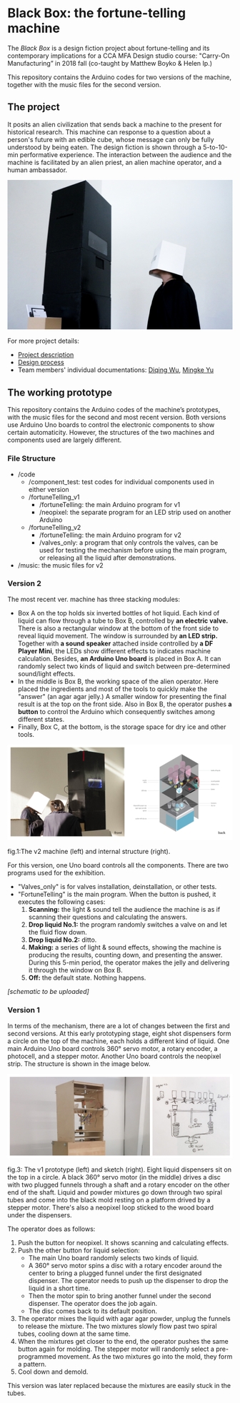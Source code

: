 # Black Box: the fortune-telling machine

The *Black Box* is a design fiction project about fortune-telling and its contemporary implications for a CCA MFA Design studio course: "Carry-On Manufacturing” in 2018 fall (co-taught by Matthew Boyko & Helen Ip.) 

This repository contains the Arduino codes for two versions of the machine, together with the music files for the second version. 



## The project

It posits an alien civilization that sends back a machine to the present for historical research. This machine can response to a question about a person's future with an edible cube, whose message can only be fully understood by being eaten. The design fiction is shown through a 5-to-10-min performative experience. The interaction between the audience and the machine is facilitated by an alien priest, an alien machine operator, and a human ambassador. 

![structure](images/project/main.jpg)



For more project details:

- [Project description](project_description.md)
- [Design process](https://drive.google.com/file/d/1VgLE5v_DhbejvS0L9a9aLpfb2G2ujM_3/view?usp=sharing)
- Team members' individual documentations: [Diqing Wu](https://wudiqing.myportfolio.com/fortune-telling-machine), [Mingke Yu](https://yumk.name/fortune-telling)



## The working prototype

This repository contains the Arduino codes of the machine’s prototypes, with the music files for the second and most recent version. Both versions use Arduino Uno boards to control the electronic components to show certain automaticity. However, the structures of the two machines and components used are largely different. 



### File Structure

- /code
  - /component_test: test codes for individual components used in either version
  - /fortuneTelling_v1
    - /fortuneTelling: the main Arduino program for v1
    - /neopixel: the separate program for an LED strip used on another Arduino
  - /fortuneTelling_v2
    - /fortuneTelling: the main Arduino program for v2
    - /valves_only: a program that only controls the valves, can be used for testing the mechanism before using the main program, or releasing all the liquid after demonstrations. 
- /music: the music files for v2



### Version 2 

The most recent ver. machine has three stacking modules:

- Box A on the top holds six inverted bottles of hot liquid. Each kind of liquid can flow through a tube to Box B, controlled by **an electric valve.** There is also a rectangular window at the bottom of the front side to reveal liquid movement. The window is surrounded by **an LED strip.** Together with **a sound speaker** attached inside controlled by **a DF Player Mini**, the LEDs show different effects to indicates machine calculation. Besides, **an Arduino Uno board** is placed in Box A. It can randomly select two kinds of liquid and switch between pre-determined sound/light effects.
- In the middle is Box B, the working space of the alien operator. Here placed the ingredients and most of the tools to quickly make the "answer" (an agar agar jelly.) A smaller window for presenting the final result is at the top on the front side. Also in Box B, the operator pushes **a button** to control the Arduino which consequently switches among different states.  
- Finally, Box C, at the bottom, is the storage space for dry ice and other tools.

![structure](images/v2/structure.png)

fig.1:The v2 machine (left) and internal structure (right). 



For this version, one Uno board controls all the components. There are two programs used for the exhibition.

- "Valves_only" is for valves installation, deinstallation, or other tests.
- "FortuneTelling" is the main program. When the button is pushed, it executes the following cases:
  1. **Scanning:** the light & sound tell the audience the machine is as if scanning their questions and calculating the answers.
  2. **Drop liquid No.1:** the program randomly switches a valve on and let the fluid flow down.
  3. **Drop liquid No.2:** ditto.
  4. **Making:** a series of light & sound effects, showing the machine is producing the results, counting down, and presenting the answer. During this 5-min period, the operator makes the jelly and delivering it through the window on Box B.
  5. **Off:** the default state. Nothing happens.



*[schematic to be uploaded]*



### Version 1 

In terms of the mechanism, there are a lot of changes between the first and second versions. At this early prototyping stage, eight shot dispensers form a circle on the top of the machine, each holds a different kind of liquid. One main Arduino Uno board controls 360° servo motor, a rotary encoder, a photocell, and a stepper motor. Another Uno board controls the neopixel strip. The structure is shown in the image below.

![structure](images/v1/structure.jpg)

fig.3: The v1 prototype (left) and sketch (right). Eight liquid dispensers sit on the top in a circle. A black 360° servo motor (in the middle) drives a disc with two plugged funnels through a shaft and a rotary encoder on the other end of the shaft. Liquid and powder mixtures go down through two spiral tubes and come into the black mold resting on a platform drived by a stepper motor. There's also a neopixel loop sticked to the wood board under the dispensers.



The operator does as follows: 

1. Push the button for neopixel. It shows scanning and calculating effects.
2. Push the other button for liquid selection: 
   - The main Uno board randomly selects two kinds of liquid. 
   - A 360° servo motor spins a disc with a rotary encoder around the center to bring a plugged funnel under the first designated dispenser. The operator needs to push up the dispenser to drop the liquid in a short time. 
   - Then the motor spin to bring another funnel under the second dispenser. The operator does the job again. 
   - The disc comes back to its default position. 
3. The operator mixes the liquid with agar agar powder, unplug the funnels to release the mixture. The two mixtures slowIy flow past two spiral tubes, cooling down at the same time.
4. When the mixtures get closer to the end, the operator pushes the same button again for molding. The stepper motor will randomly select a pre-programmed movement. As the two mixtures go into the mold, they form a pattern.
5. Cool down and demold.



This version was later replaced because the mixtures are easily stuck in the tubes.
